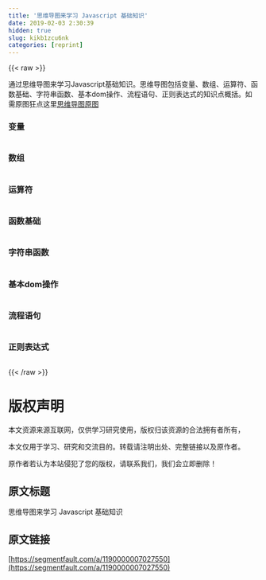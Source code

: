 ```yaml
---
title: '思维导图来学习 Javascript 基础知识' 
date: 2019-02-03 2:30:39
hidden: true
slug: kikb1zcu6nk
categories: [reprint]
---
```


{{< raw >}}

                    
<p>通过思维导图来学习Javascript基础知识。思维导图包括变量、数组、运算符、函数基础、字符串函数、基本dom操作、流程语句、正则表达式的知识点概括。如需原图狂点这里<a href="https://github.com/jaywcjlove/handbook/tree/master/Javascript" rel="nofollow noreferrer" target="_blank">思维导图原图</a></p>
<h3 id="articleHeader0">变量</h3>
<p><span class="img-wrap"><img data-src="http://ac-mhke0kuv.clouddn.com/e2d6e7f054b0bd7aa3ce.gif" src="https://static.alili.techhttp://ac-mhke0kuv.clouddn.com/e2d6e7f054b0bd7aa3ce.gif" alt="" title="" style="cursor: pointer;"></span></p>
<h3 id="articleHeader1">数组</h3>
<p><span class="img-wrap"><img data-src="http://ac-mhke0kuv.clouddn.com/e9e8bbc429a5f5db34cb.gif" src="https://static.alili.techhttp://ac-mhke0kuv.clouddn.com/e9e8bbc429a5f5db34cb.gif" alt="" title="" style="cursor: pointer;"></span></p>
<h3 id="articleHeader2">运算符</h3>
<p><span class="img-wrap"><img data-src="http://ac-mhke0kuv.clouddn.com/fd0c9b11c89142ecd10f.gif" src="https://static.alili.techhttp://ac-mhke0kuv.clouddn.com/fd0c9b11c89142ecd10f.gif" alt="" title="" style="cursor: pointer;"></span></p>
<h3 id="articleHeader3">函数基础</h3>
<p><span class="img-wrap"><img data-src="http://ac-mhke0kuv.clouddn.com/9d429335057f37bc3b9e.gif" src="https://static.alili.techhttp://ac-mhke0kuv.clouddn.com/9d429335057f37bc3b9e.gif" alt="" title="" style="cursor: pointer;"></span></p>
<h3 id="articleHeader4">字符串函数</h3>
<p><span class="img-wrap"><img data-src="http://ac-mhke0kuv.clouddn.com/87563a5251a890cee69c.gif" src="https://static.alili.techhttp://ac-mhke0kuv.clouddn.com/87563a5251a890cee69c.gif" alt="" title="" style="cursor: pointer;"></span></p>
<h3 id="articleHeader5">基本dom操作</h3>
<p><span class="img-wrap"><img data-src="http://ac-mhke0kuv.clouddn.com/178a112c6b082f88291f.gif" src="https://static.alili.techhttp://ac-mhke0kuv.clouddn.com/178a112c6b082f88291f.gif" alt="" title="" style="cursor: pointer;"></span></p>
<h3 id="articleHeader6">流程语句</h3>
<p><span class="img-wrap"><img data-src="http://ac-mhke0kuv.clouddn.com/8dd7ad8fac569f72cb49.gif" src="https://static.alili.techhttp://ac-mhke0kuv.clouddn.com/8dd7ad8fac569f72cb49.gif" alt="" title="" style="cursor: pointer;"></span></p>
<h3 id="articleHeader7">正则表达式</h3>
<p><span class="img-wrap"><img data-src="http://ac-mhke0kuv.clouddn.com/f527afc20a4458ff3609.gif" src="https://static.alili.techhttp://ac-mhke0kuv.clouddn.com/f527afc20a4458ff3609.gif" alt="" title="" style="cursor: pointer;"></span></p>

                
{{< /raw >}}

# 版权声明
本文资源来源互联网，仅供学习研究使用，版权归该资源的合法拥有者所有，

本文仅用于学习、研究和交流目的。转载请注明出处、完整链接以及原作者。

原作者若认为本站侵犯了您的版权，请联系我们，我们会立即删除！

## 原文标题
思维导图来学习 Javascript 基础知识

## 原文链接
[https://segmentfault.com/a/1190000007027550](https://segmentfault.com/a/1190000007027550)

